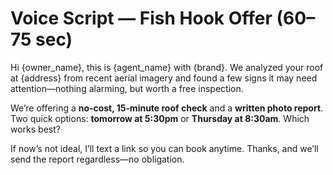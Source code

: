 # Voice Script — Fish Hook Offer (60–75 sec)

Hi {owner_name}, this is {agent_name} with {brand}. We analyzed your roof at {address} from recent aerial imagery and found a few signs it may need attention—nothing alarming, but worth a free inspection.

We’re offering a **no‑cost, 15‑minute roof check** and a **written photo report**. Two quick options: **tomorrow at 5:30pm** or **Thursday at 8:30am**. Which works best?

If now’s not ideal, I’ll text a link so you can book anytime. Thanks, and we’ll send the report regardless—no obligation.
